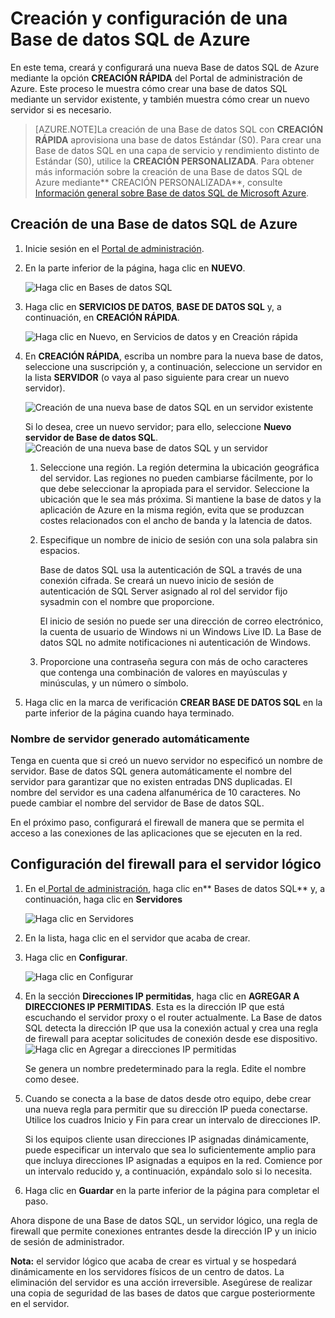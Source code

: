 <properties 
	pageTitle="Creación y configuración de una base de datos SQL de Azure - Tutorial de Azure" 
	description="Creación y configuración de una base de datos SQL de Azure." 
	services="sql-database" 
	documentationCenter="" 
	authors="sidneyh" 
	manager="jeffreyg" 
	editor=""/>

<tags 
	ms.service="sql-database" 
	ms.workload="data-management" 
	ms.tgt_pltfrm="na" 
	ms.devlang="na" 
	ms.topic="article" 
	ms.date="04/21/2015" 
	ms.author="sidneyh"/>

# Creación y configuración de una Base de datos SQL de Azure

En este tema, creará y configurará una nueva Base de datos SQL de Azure mediante la opción **CREACIÓN RÁPIDA** del Portal de administración de Azure. Este proceso le muestra cómo crear una base de datos SQL mediante un servidor existente, y también muestra cómo crear un nuevo servidor si es necesario.

> [AZURE.NOTE]La creación de una Base de datos SQL con **CREACIÓN RÁPIDA** aprovisiona una base de datos Estándar (S0). Para crear una Base de datos SQL en una capa de servicio y rendimiento distinto de Estándar (S0), utilice la **CREACIÓN PERSONALIZADA**. Para obtener más información sobre la creación de una Base de datos SQL de Azure mediante** CREACIÓN PERSONALIZADA**, consulte [Información general sobre Base de datos SQL de Microsoft Azure](sql-database-get-started.md).

## Creación de una Base de datos SQL de Azure

1. Inicie sesión en el [Portal de administración](https://portal.azure.com/).

2. En la parte inferior de la página, haga clic en **NUEVO**.

	![Haga clic en Bases de datos SQL][1]

3. Haga clic en **SERVICIOS DE DATOS**, **BASE DE DATOS SQL** y, a continuación, en **CREACIÓN RÁPIDA**.

	![Haga clic en Nuevo, en Servicios de datos y en Creación rápida][2]
	 
5. En **CREACIÓN RÁPIDA**, escriba un nombre para la nueva base de datos, seleccione una suscripción y, a continuación, seleccione un servidor en la lista **SERVIDOR** (o vaya al paso siguiente para crear un nuevo servidor).

	![Creación de una nueva base de datos SQL en un servidor existente][7]

	Si lo desea, cree un nuevo servidor; para ello, seleccione **Nuevo servidor de Base de datos SQL**. ![Creación de una nueva base de datos SQL y un servidor][8]

	1. Seleccione una región. La región determina la ubicación geográfica del servidor. Las regiones no pueden cambiarse fácilmente, por lo que debe seleccionar la apropiada para el servidor. Seleccione la ubicación que le sea más próxima. Si mantiene la base de datos y la aplicación de Azure en la misma región, evita que se produzcan costes relacionados con el ancho de banda y la latencia de datos.
	2. Especifique un nombre de inicio de sesión con una sola palabra sin espacios. 

		Base de datos SQL usa la autenticación de SQL a través de una conexión cifrada. Se creará un nuevo inicio de sesión de autenticación de SQL Server asignado al rol del servidor fijo sysadmin con el nombre que proporcione.

		El inicio de sesión no puede ser una dirección de correo electrónico, la cuenta de usuario de Windows ni un Windows Live ID. La Base de datos SQL no admite notificaciones ni autenticación de Windows. 
	3. Proporcione una contraseña segura con más de ocho caracteres que contenga una combinación de valores en mayúsculas y minúsculas, y un número o símbolo.

	


9. Haga clic en la marca de verificación **CREAR BASE DE DATOS SQL** en la parte inferior de la página cuando haya terminado.

### Nombre de servidor generado automáticamente

Tenga en cuenta que si creó un nuevo servidor no especificó un nombre de servidor. Base de datos SQL genera automáticamente el nombre del servidor para garantizar que no existen entradas DNS duplicadas. El nombre del servidor es una cadena alfanumérica de 10 caracteres. No puede cambiar el nombre del servidor de Base de datos SQL.

En el próximo paso, configurará el firewall de manera que se permita el acceso a las conexiones de las aplicaciones que se ejecuten en la red.

<a id="configFWLogical"></a>

## Configuración del firewall para el servidor lógico

1. En el[ Portal de administración](http://manage.windowsazure.com), haga clic en** Bases de datos SQL** y, a continuación, haga clic en **Servidores**

	![Haga clic en Servidores][4]
2. En la lista, haga clic en el servidor que acaba de crear.

2. Haga clic en **Configurar**.

	![Haga clic en Configurar][5]

3. En la sección **Direcciones IP permitidas**, haga clic en **AGREGAR A DIRECCIONES IP PERMITIDAS**. Esta es la dirección IP que está escuchando el servidor proxy o el router actualmente. La Base de datos SQL detecta la dirección IP que usa la conexión actual y crea una regla de firewall para aceptar solicitudes de conexión desde ese dispositivo. ![Haga clic en Agregar a direcciones IP permitidas][6]

	Se genera un nombre predeterminado para la regla. Edite el nombre como desee.
	

4. Cuando se conecta a la base de datos desde otro equipo, debe crear una nueva regla para permitir que su dirección IP pueda conectarse. Utilice los cuadros Inicio y Fin para crear un intervalo de direcciones IP.

	Si los equipos cliente usan direcciones IP asignadas dinámicamente, puede especificar un intervalo que sea lo suficientemente amplio para que incluya direcciones IP asignadas a equipos en la red. Comience por un intervalo reducido y, a continuación, expándalo solo si lo necesita.

7. Haga clic en **Guardar** en la parte inferior de la página para completar el paso.

Ahora dispone de una Base de datos SQL, un servidor lógico, una regla de firewall que permite conexiones entrantes desde la dirección IP y un inicio de sesión de administrador.

**Nota:** el servidor lógico que acaba de crear es virtual y se hospedará dinámicamente en los servidores físicos de un centro de datos. La eliminación del servidor es una acción irreversible. Asegúrese de realizar una copia de seguridad de las bases de datos que cargue posteriormente en el servidor.


<!--Image references-->
[1]: ./media/sql-database-create-configure/click-new.png
[2]: ./media/sql-database-create-configure/new-data-services-sql-storage-quick-create.png
[3]: ./media/sql-database-create-configure/server-settings.png
[4]: ./media/sql-database-create-configure/click-servers.png
[5]: ./media/sql-database-create-configure/click-configure.png
[6]: ./media/sql-database-create-configure/allowed-ip-addresses.png
[7]: ./media/sql-database-create-configure/quick-create-existing-server.png
[8]: ./media/sql-database-create-configure/quick-create-new-server.png



 

<!---HONumber=August15_HO6-->